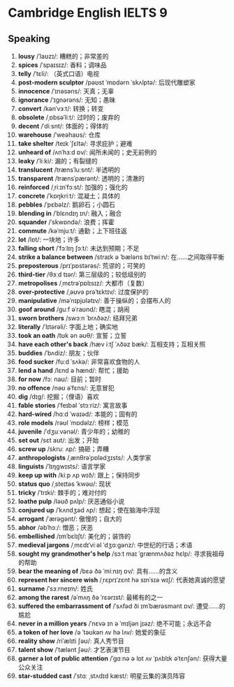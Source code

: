 # Cambridge English IELTS 9

## Speaking

1. **lousy** /ˈlaʊzɪ/: 糟糕的；非常差的
2. **spices** /ˈspaɪsɪz/: 香料；调味品
3. **telly** /ˈtɛli/: （英式口语）电视
4. **post-modern sculptor** /pəʊst ˈmɒdərn ˈskʌlptə/: 后现代雕塑家
5. **innocence** /ˈɪnəsəns/: 天真；无辜
6. **ignorance** /ˈɪgnərəns/: 无知；愚昧
7. **convert** /kənˈvɜːt/: 转换；转变
8. **obsolete** /ˌɒbsəˈliːt/: 过时的；废弃的
9. **decent** /ˈdiːsnt/: 体面的；得体的
10. **warehouse** /ˈweəhaʊs/: 仓库
11. **take shelter** /teɪk ˈʃɛltə/: 寻求庇护；避难
12. **unheard of** /ʌnˈhɜːd ɒv/: 闻所未闻的；史无前例的
13. **leaky** /ˈliːki/: 漏的；有裂缝的
14. **translucent** /trænsˈluːsnt/: 半透明的
15. **transparent** /trænsˈpærənt/: 透明的；清澈的
16. **reinforced** /ˌriːɪnˈfɔːst/: 加强的；强化的
17. **concrete** /ˈkɒŋkriːt/: 混凝土；具体的
18. **pebbles** /ˈpɛbəlz/: 鹅卵石；小圆石
19. **blending in** /ˈblɛndɪŋ ɪn/: 融入；融合
20. **squander** /ˈskwɒndə/: 浪费；挥霍
21. **commute** /kəˈmjuːt/: 通勤；上下班往返
22. **lot** /lɒt/: 一块地；许多
23. **falling short** /ˈfɔːlɪŋ ʃɔːt/: 未达到预期；不足
24. **strike a balance between** /straɪk ə ˈbæləns bɪˈtwiːn/: 在……之间取得平衡
25. **preposterous** /prɪˈpɒstərəs/: 荒谬的；可笑的
26. **third-tier** /θɜːd tɪər/: 第三层级的；较低级别的
27. **metropolises** /ˌmɛtrəˈpɒlɪsɪz/: 大都市（复数）
28. **over-protective** /ˌəʊvə prəˈtɛktɪv/: 过度保护的
29. **manipulative** /məˈnɪpjʊlətɪv/: 善于操纵的；会摆布人的
30. **goof around** /ɡuːf əˈraʊnd/: 瞎混；胡闹
31. **sworn brothers** /swɔːn ˈbrʌðəz/: 结拜兄弟
32. **literally** /ˈlɪtərəli/: 字面上地；确实地
33. **took an oath** /tʊk ən əʊθ/: 宣誓；立誓
34. **have each other's back** /hæv iːtʃ ˈʌðəz bæk/: 互相支持；互相关照
35. **buddies** /ˈbʌdiz/: 朋友；伙伴
36. **food sucker** /fuːd ˈsʌkə/: 非常喜欢食物的人
37. **lend a hand** /lɛnd ə hænd/: 帮忙；援助
38. **for now** /fɔː naʊ/: 目前；暂时
39. **no offence** /nəʊ əˈfɛns/: 无意冒犯
40. **dig** /dɪɡ/: 挖掘；（俚语）喜欢
41. **fable stories** /ˈfeɪbəl ˈstɔːriz/: 寓言故事
42. **hard-wired** /hɑːd ˈwaɪəd/: 本能的；固有的
43. **role models** /rəʊl ˈmɒdəlz/: 榜样；模范
44. **juvenile** /ˈdʒuːvənəl/: 青少年的；幼稚的
45. **set out** /sɛt aʊt/: 出发；开始
46. **screw up** /skruː ʌp/: 搞砸；弄糟
47. **anthropologists** /ˌænθrəˈpɒlədʒɪsts/: 人类学家
48. **linguists** /ˈlɪŋgwɪsts/: 语言学家
49. **keep up with** /kiːp ʌp wɪð/: 跟上；保持同步
50. **status quo** /ˌsteɪtəs ˈkwəʊ/: 现状
51. **tricky** /ˈtrɪki/: 棘手的；难对付的
52. **loathe pulp** /ləʊð pʌlp/: 厌恶通俗小说
53. **conjured up** /ˈkʌndʒəd ʌp/: 想起；使在脑海中浮现
54. **arrogant** /ˈærəɡənt/: 傲慢的；自大的
55. **abhor** /əbˈhɔː/: 憎恶；厌恶
56. **embellished** /ɪmˈbɛlɪʃt/: 美化的；装饰的
57. **medieval jargons** /ˌmɛdɪˈviːəl ˈdʒɑːɡənz/: 中世纪的行话；术语
58. **sought my grandmother's help** /sɔːt maɪ ˈɡrænmʌðəz hɛlp/: 寻求我祖母的帮助
59. **bear the meaning of** /bɛə ðə ˈmiːnɪŋ ɒv/: 具有……的含义
60. **represent her sincere wish** /ˌrɛprɪˈzɛnt hə sɪnˈsɪə wɪʃ/: 代表她真诚的愿望
61. **surname** /ˈsɜːrneɪm/: 姓氏
62. **among the rarest** /əˈmʌŋ ðə ˈrɛərɪst/: 最稀有的之一
63. **suffered the embarrassment of** /ˈsʌfəd ði ɪmˈbærəsmənt ɒv/: 遭受……的尴尬
64. **never in a million years** /ˈnɛvə ɪn ə ˈmɪljən jɪəz/: 绝不可能；永远不会
65. **a token of her love** /ə ˈtəʊkən ʌv hə lʌv/: 她爱的象征
66. **reality show** /riˈælɪti ʃəʊ/: 真人秀节目
67. **talent show** /ˈtælənt ʃəʊ/: 才艺表演节目
68. **garner a lot of public attention** /ˈɡɑːnə ə lɒt ʌv ˈpʌblɪk əˈtɛnʃən/: 获得大量公众关注
69. **star-studded cast** /ˈstɑː ˌstʌdɪd kæst/: 明星云集的演员阵容